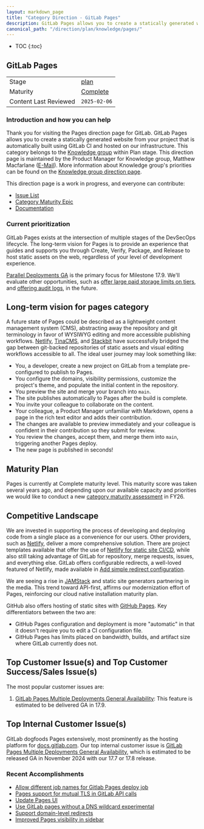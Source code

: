 ```yaml
---
layout: markdown_page
title: "Category Direction - GitLab Pages"
description: GitLab Pages allows you to create a statically generated website from your project that is automatically built using GitLab CI and hosted on our infrastructure.
canonical_path: "/direction/plan/knowledge/pages/"
---
```


- TOC
{:toc}

## GitLab Pages

| | |
| --- | --- |
| Stage | [plan](/direction/dev/#plan) |
| Maturity | [Complete](/direction/#maturity) |
| Content Last Reviewed | `2025-02-06` |

### Introduction and how you can help

Thank you for visiting the Pages direction page for GitLab. GitLab Pages allows you to create a statically generated website from your project that is automatically built using GitLab CI and hosted on our infrastructure. This category belongs to the [Knowledge group](https://handbook.gitlab.com/handbook/product/categories/#knowledge-group) within Plan stage. This direction page is maintained by the Product Manager for Knowledge group, Matthew Macfarlane ([E-Mail](mailto:mmacfarlane@gitlab.com)). More information about Knowledge group's priorities can be found on the [Knowledge group direction page](/direction/plan/knowledge/).

This direction page is a work in progress, and everyone can contribute:

- [Issue List](https://gitlab.com/groups/gitlab-org/-/issues?scope=all&utf8=%E2%9C%93&state=opened&label_name[]=Category%3APages)
- [Category Maturity Epic](https://gitlab.com/groups/gitlab-org/-/epics/7766)
- [Documentation](https://docs.gitlab.com/ee/user/project/pages/) 

### Current prioritization

GitLab Pages exists at the intersection of multiple stages of the DevSecOps lifecycle. The long-term vision for Pages is to provide an experience that guides and supports you through Create, Verify, Package, and Release to host static assets on the web, regardless of your level of development experience. 

[Parallel Deployments GA](https://gitlab.com/groups/gitlab-org/-/epics/10914) is the primary focus for Milestone 17.9. We'll evaluate other opportunities, such as [offer large paid storage limits on tiers](https://gitlab.com/gitlab-org/gitlab/-/issues/426601), and [offering audit logs](https://gitlab.com/gitlab-org/gitlab/-/issues/426604), in the future.

## Long-term vision for pages category

A future state of Pages could be described as a lightweight content management system (CMS), abstracting away the repository and git terminology in favor of WYSIWYG editing and more accessible publishing workflows. [Netlify](https://www.netlifycms.org/), [TinaCMS](https://tina.io/), and [Stackbit](https://www.stackbit.com/) have successfully bridged the gap between git-backed repositories of static assets and visual editing workflows accessible to all. The ideal user journey may look something like: 

- You, a developer, create a new project on GitLab from a template pre-configured to publish to Pages.
- You configure the domains, visibility permissions, customize the project's theme, and populate the initial content in the repository.
- You preview the site and merge your branch into `main`.
- The site publishes automatically to Pages after the build is complete.
- You invite your colleague to collaborate on the content.
- Your colleague, a Product Manager unfamiliar with Markdown, opens a page in the rich text editor and adds their contribution.
- The changes are available to preview immediately and your colleague is confident in their contribution so they submit for review.
- You review the changes, accept them, and merge them into `main`, triggering another Pages deploy. 
- The new page is published in seconds!

## Maturity Plan

Pages is currently at Complete maturity level. This maturity score was taken several years ago, and depending upon our available capacity and priorities we would like to conduct a new [category maturity assessment](https://gitlab.com/gitlab-org/gitlab/-/issues/360965) in FY26.

## Competitive Landscape

We are invested in supporting the process of developing and deploying code from a single place as a convenience for our users. Other providers, such as [Netlify](https://www.netlify.com/), deliver a more comprehensive solution. There are project templates available that offer the use of [Netlify for static site CI/CD](https://gitlab.com/pages?filter=netlify), while also still taking advantage of GitLab for repository, merge requests, issues, and everything else. GitLab offers configurable redirects, a well-loved featured of Netlify, made available in [Add simple redirect configuration](https://gitlab.com/gitlab-org/gitlab-pages/-/issues/24).

We are seeing a rise in [JAMStack](https://jamstack.org/) and static site generators partnering in the media. This trend toward API-first, affirms our modernization effort of Pages, reinforcing our cloud native installation maturity plan. 

GitHub also offers hosting of static sites with [GitHub Pages](https://pages.github.com/). Key differentiators between the two are: 

- GitHub Pages configuration and deployment is more "automatic" in that it doesn't require you to edit a CI configuration file.
- GitHub Pages has limits placed on bandwidth, builds, and artifact size where GitLab currently does not.

## Top Customer Issue(s) and Top Customer Success/Sales Issue(s)

The most popular customer issues are:

1. [GitLab Pages Multiple Deployments General Availability](https://gitlab.com/groups/gitlab-org/-/epics/10914): This feature is estimated to be delivered GA in 17.9.

## Top Internal Customer Issue(s)

GitLab dogfoods Pages extensively, most prominently as the hosting platform for [docs.gitlab.com](https://docs.gitlab.com). Our top internal customer issue is [GitLab Pages Multiple Deployments General Availability](https://gitlab.com/groups/gitlab-org/-/epics/10914), which is estimated to be released GA in November 2024 with our 17.7 or 17.8 release.

### Recent Accomplishments

- [Allow different job names for Gitlab Pages deploy job](https://gitlab.com/gitlab-org/gitlab/-/merge_requests/166731)
- [Pages support for mutual TLS in GitLab API calls](https://gitlab.com/gitlab-com/www-gitlab-com/-/merge_requests/134697)
- [Update Pages UI](https://gitlab.com/gitlab-com/www-gitlab-com/-/merge_requests/134695)
- [Use GitLab pages without a DNS wildcard experimental](https://gitlab.com/gitlab-com/www-gitlab-com/-/merge_requests/131947)
- [Support domain-level redirects](https://gitlab.com/gitlab-com/www-gitlab-com/-/merge_requests/132386)
- [Improved Pages visibility in sidebar](https://gitlab.com/gitlab-com/www-gitlab-com/-/merge_requests/132386)